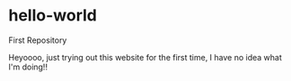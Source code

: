 # hello-world
First Repository

Heyoooo, just trying out this website for the first time, I have no idea what I'm doing!!
